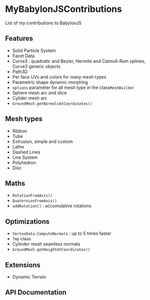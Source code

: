 # MyBabylonJSContributions
List of my contributions to BabylonJS

## Features
- Solid Particle System
- Facet Data
- Curve3 : quadratic and Bezier, Hermite and Catmull-Rom splines, Curve3 generic objects
- Path3D
- Per face UVs and colors for many mesh types
- Parametric shape dynamic morphing
- `options` parameter for all mesh type in the class`MeshBuilder`
- Sphere mesh arc and slice
- Cylider mesh arc
- `GroundMesh.getNormalsAtCoordinates()`


## Mesh types
- Ribbon
- Tube
- Extrusion, simple and custom
- Lathe
- Dashed Lines
- Line System
- Polyhedron
- Disc

## Maths
- `RotationFromAxis()`
- `QuaternionFromAxis()`
- `addRotation()` : accumulative rotations

## Optimizations
- `VertexData.ComputeNormals` : up to 5 times faster
- `Tmp` class
- Cylinder mesh seamless normals
- `GroundMesh.getHeightAtCoordinates()`

## Extensions
- Dynamic Terrain

## API Documentation
